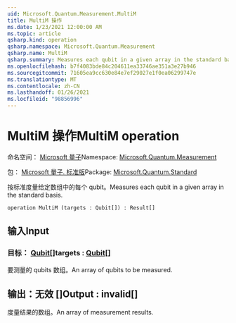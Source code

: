 ```yaml
---
uid: Microsoft.Quantum.Measurement.MultiM
title: MultiM 操作
ms.date: 1/23/2021 12:00:00 AM
ms.topic: article
qsharp.kind: operation
qsharp.namespace: Microsoft.Quantum.Measurement
qsharp.name: MultiM
qsharp.summary: Measures each qubit in a given array in the standard basis.
ms.openlocfilehash: b7f4083bde84c204611ea33746ae351a3e27b946
ms.sourcegitcommit: 71605ea9cc630e84e7ef29027e1f0ea06299747e
ms.translationtype: MT
ms.contentlocale: zh-CN
ms.lasthandoff: 01/26/2021
ms.locfileid: "98856996"
---
```

# <a name="multim-operation"></a><span data-ttu-id="89b41-102">MultiM 操作</span><span class="sxs-lookup"><span data-stu-id="89b41-102">MultiM operation</span></span>

<span data-ttu-id="89b41-103">命名空间： [Microsoft 量子](xref:Microsoft.Quantum.Measurement)</span><span class="sxs-lookup"><span data-stu-id="89b41-103">Namespace: [Microsoft.Quantum.Measurement](xref:Microsoft.Quantum.Measurement)</span></span>

<span data-ttu-id="89b41-104">包： [Microsoft 量子. 标准版](https://nuget.org/packages/Microsoft.Quantum.Standard)</span><span class="sxs-lookup"><span data-stu-id="89b41-104">Package: [Microsoft.Quantum.Standard](https://nuget.org/packages/Microsoft.Quantum.Standard)</span></span>


<span data-ttu-id="89b41-105">按标准度量给定数组中的每个 qubit。</span><span class="sxs-lookup"><span data-stu-id="89b41-105">Measures each qubit in a given array in the standard basis.</span></span>

```qsharp
operation MultiM (targets : Qubit[]) : Result[]
```


## <a name="input"></a><span data-ttu-id="89b41-106">输入</span><span class="sxs-lookup"><span data-stu-id="89b41-106">Input</span></span>

### <a name="targets--qubit"></a><span data-ttu-id="89b41-107">目标： [Qubit](xref:microsoft.quantum.lang-ref.qubit)[]</span><span class="sxs-lookup"><span data-stu-id="89b41-107">targets : [Qubit](xref:microsoft.quantum.lang-ref.qubit)[]</span></span>

<span data-ttu-id="89b41-108">要测量的 qubits 数组。</span><span class="sxs-lookup"><span data-stu-id="89b41-108">An array of qubits to be measured.</span></span>



## <a name="output--__invalidresult__"></a><span data-ttu-id="89b41-109">输出：__无效 <Result>__[]</span><span class="sxs-lookup"><span data-stu-id="89b41-109">Output : __invalid<Result>__[]</span></span>

<span data-ttu-id="89b41-110">度量结果的数组。</span><span class="sxs-lookup"><span data-stu-id="89b41-110">An array of measurement results.</span></span>
